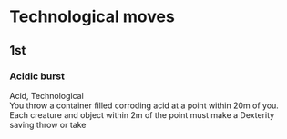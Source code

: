 # Technological moves

## 1st

### Acidic burst
Acid, Technological\
You throw a container filled corroding acid at a point within 20m of you. Each creature and object within 2m of the point must make a Dexterity saving throw or take 